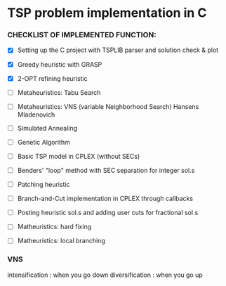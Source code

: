 # TSP problem implementation in C

### CHECKLIST OF IMPLEMENTED FUNCTION:

 - [X] Setting up the C project with TSPLIB parser and solution check & plot
 - [X] Greedy heuristic with GRASP
 - [X] 2-OPT refining heuristic  
 - [ ] Metaheuristics: Tabu Search  
 - [ ] Metaheuristics: VNS  (variable Neighborhood Search) Hansens Mladenovich
 - [ ] Simulated Annealing
 - [ ] Genetic Algorithm
 - [ ] Basic TSP model in CPLEX (without SECs)  
 - [ ] Benders' "loop" method with SEC separation for integer sol.s  
 - [ ] Patching heuristic  
 - [ ] Branch-and-Cut implementation in CPLEX through callbacks  
 - [ ] Posting heuristic sol.s and adding user cuts for fractional sol.s  
 - [ ] Matheuristics: hard fixing  
 - [ ] Matheuristics: local branching  


 ### VNS
 intensification : when you go down
 diversification : when you go up